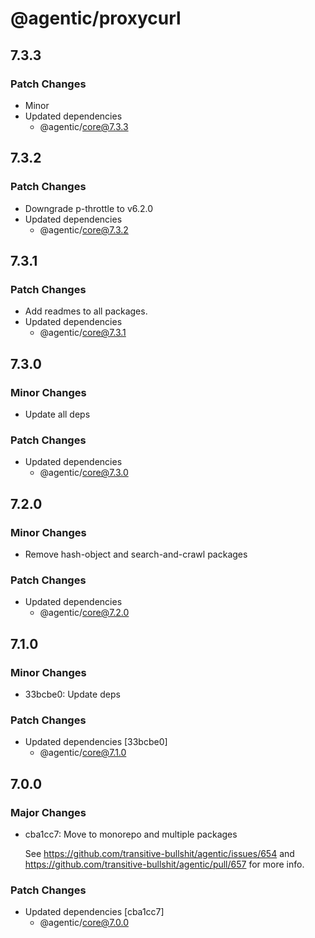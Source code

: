 # @agentic/proxycurl

## 7.3.3

### Patch Changes

- Minor
- Updated dependencies
  - @agentic/core@7.3.3

## 7.3.2

### Patch Changes

- Downgrade p-throttle to v6.2.0
- Updated dependencies
  - @agentic/core@7.3.2

## 7.3.1

### Patch Changes

- Add readmes to all packages.
- Updated dependencies
  - @agentic/core@7.3.1

## 7.3.0

### Minor Changes

- Update all deps

### Patch Changes

- Updated dependencies
  - @agentic/core@7.3.0

## 7.2.0

### Minor Changes

- Remove hash-object and search-and-crawl packages

### Patch Changes

- Updated dependencies
  - @agentic/core@7.2.0

## 7.1.0

### Minor Changes

- 33bcbe0: Update deps

### Patch Changes

- Updated dependencies [33bcbe0]
  - @agentic/core@7.1.0

## 7.0.0

### Major Changes

- cba1cc7: Move to monorepo and multiple packages

  See https://github.com/transitive-bullshit/agentic/issues/654 and https://github.com/transitive-bullshit/agentic/pull/657 for more info.

### Patch Changes

- Updated dependencies [cba1cc7]
  - @agentic/core@7.0.0

